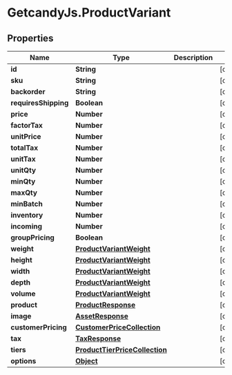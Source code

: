 # GetcandyJs.ProductVariant

## Properties

Name | Type | Description | Notes
------------ | ------------- | ------------- | -------------
**id** | **String** |  | [optional] 
**sku** | **String** |  | [optional] 
**backorder** | **String** |  | [optional] 
**requiresShipping** | **Boolean** |  | [optional] 
**price** | **Number** |  | [optional] 
**factorTax** | **Number** |  | [optional] 
**unitPrice** | **Number** |  | [optional] 
**totalTax** | **Number** |  | [optional] 
**unitTax** | **Number** |  | [optional] 
**unitQty** | **Number** |  | [optional] 
**minQty** | **Number** |  | [optional] 
**maxQty** | **Number** |  | [optional] 
**minBatch** | **Number** |  | [optional] 
**inventory** | **Number** |  | [optional] 
**incoming** | **Number** |  | [optional] 
**groupPricing** | **Boolean** |  | [optional] 
**weight** | [**ProductVariantWeight**](ProductVariantWeight.md) |  | [optional] 
**height** | [**ProductVariantWeight**](ProductVariantWeight.md) |  | [optional] 
**width** | [**ProductVariantWeight**](ProductVariantWeight.md) |  | [optional] 
**depth** | [**ProductVariantWeight**](ProductVariantWeight.md) |  | [optional] 
**volume** | [**ProductVariantWeight**](ProductVariantWeight.md) |  | [optional] 
**product** | [**ProductResponse**](ProductResponse.md) |  | [optional] 
**image** | [**AssetResponse**](AssetResponse.md) |  | [optional] 
**customerPricing** | [**CustomerPriceCollection**](CustomerPriceCollection.md) |  | [optional] 
**tax** | [**TaxResponse**](TaxResponse.md) |  | [optional] 
**tiers** | [**ProductTierPriceCollection**](ProductTierPriceCollection.md) |  | [optional] 
**options** | [**Object**](.md) |  | [optional] 


